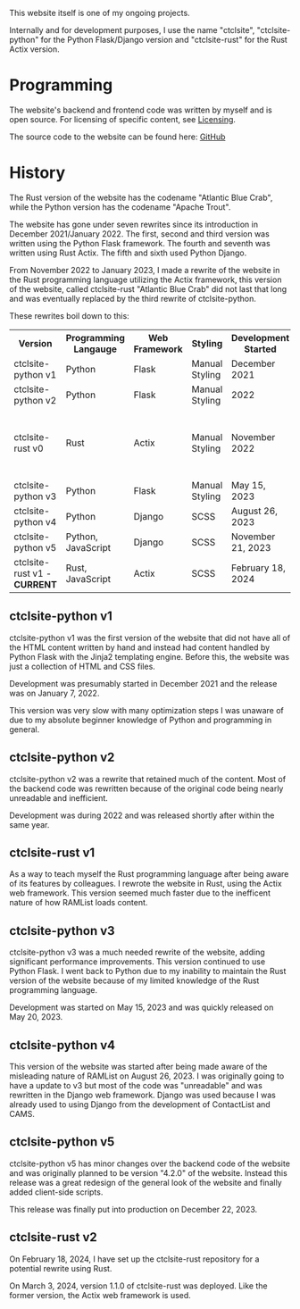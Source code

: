 This website itself is one of my ongoing projects.

Internally and for development purposes, I use the name "ctclsite", "ctclsite-python" for the Python Flask/Django version and "ctclsite-rust" for the Rust Actix version.

# Programming
The website's backend and frontend code was written by myself and is open source. For licensing of specific content, see [Licensing](../../licensing/).

The source code to the website can be found here: [GitHub](https://github.com/ctcl-bregis/ctclsite-python)

# History
The Rust version of the website has the codename "Atlantic Blue Crab", while the Python version has the codename "Apache Trout".

The website has gone under seven rewrites since its introduction in December 2021/January 2022. The first, second and third version was written using the Python Flask framework. The fourth and seventh was written using Rust Actix. The fifth and sixth used Python Django.

From November 2022 to January 2023, I made a rewrite of the website in the Rust programming language utilizing the Actix framework, this version of the website, called ctclsite-rust "Atlantic Blue Crab" did not last that long and was eventually replaced by the third rewrite of ctclsite-python.

These rewrites boil down to this:

<table>
    <tr>
        <th>Version</th>
        <th>Programming Langauge</th>
        <th>Web Framework</th>
        <th>Styling</th>
        <th>Development Started</th>
        <th>Released</th>
        <th>System Used</th>
    </tr>
    <tr>
        <td>ctclsite-python v1</td>
        <td>Python</td>
        <td>Flask</td>
        <td>Manual Styling</td>
        <td>December 2021</td>
        <td>January 2022</td>
        <td><a href="../pc_pet">Polyethylene Terephthalate</a></td>
    </tr>
    <tr>
        <td>ctclsite-python v2</td>
        <td>Python</td>
        <td>Flask</td>
        <td>Manual Styling</td>
        <td>2022</td>
        <td>2022</td>
        <td><a href="../pc_pet">Polyethylene Terephthalate</a></td>
    </tr>
    <tr>
        <td>ctclsite-rust v0</td>
        <td>Rust</td>
        <td>Actix</td>
        <td>Manual Styling</td>
        <td>November 2022</td>
        <td>January 2023</td>
        <td>Most of the development on a ThinkPad X240 codenamed "Dichlorofluoromethane", later <a href="../pc_pbt">Polybutylene Terephthalate</a></td>
    </tr>
    <tr>
        <td>ctclsite-python v3</td>
        <td>Python</td>
        <td>Flask</td>
        <td>Manual Styling</td>
        <td>May 15, 2023</td>
        <td>May 20, 2023</td>
        <td><a href="../pc_pbt">Polybutylene Terephthalate</a></td>
    </tr>
    <tr>
        <td>ctclsite-python v4</td>
        <td>Python</td>
        <td>Django</td>
        <td>SCSS</td>
        <td>August 26, 2023</td>
        <td>October 20, 2023</td>
        <td><a href="../pc_pbt">Polybutylene Terephthalate</a></td>
    </tr>
    <tr>
        <td>ctclsite-python v5</td>
        <td>Python, JavaScript</td>
        <td>Django</td>
        <td>SCSS</td>
        <td>November 21, 2023</td>
        <td>December 22, 2023</td>
        <td><a href="../pc_pbt">Polybutylene Terephthalate</a></td>
    </tr>
    <tr>
        <td>ctclsite-rust v1 - <strong>CURRENT</strong></td>
        <td>Rust, JavaScript</td>
        <td>Actix</td>
        <td>SCSS</td>
        <td>February 18, 2024</td>
        <td>March 3, 2024</td>
        <td><a href="../pc_pbt">Polybutylene Terephthalate</a></td>
    </tr>
</table>

## ctclsite-python v1
ctclsite-python v1 was the first version of the website that did not have all of the HTML content written by hand and instead had content handled by Python Flask with the Jinja2 templating engine. Before this, the website was just a collection of HTML and CSS files. 

Development was presumably started in December 2021 and the release was on January 7, 2022.

This version was very slow with many optimization steps I was unaware of due to my absolute beginner knowledge of Python and programming in general.

## ctclsite-python v2
ctclsite-python v2 was a rewrite that retained much of the content. Most of the backend code was rewritten because of the original code being nearly unreadable and inefficient.

Development was during 2022 and was released shortly after within the same year.

## ctclsite-rust v1
As a way to teach myself the Rust programming language after being aware of its features by colleagues. I rewrote the website in Rust, using the Actix web framework. This version seemed much faster due to the inefficent nature of how RAMList loads content.

## ctclsite-python v3
ctclsite-python v3 was a much needed rewrite of the website, adding significant performance improvements. This version continued to use Python Flask. I went back to Python due to my inability to maintain the Rust version of the website because of my limited knowledge of the Rust programming language.

Development was started on May 15, 2023 and was quickly released on May 20, 2023.

## ctclsite-python v4
This version of the website was started after being made aware of the misleading nature of RAMList on August 26, 2023. I was originally going to have a update to v3 but most of the code was "unreadable" and was rewritten in the Django web framework. Django was used because I was already used to using Django from the development of ContactList and CAMS.

## ctclsite-python v5
ctclsite-python v5 has minor changes over the backend code of the website and was originally planned to be version "4.2.0" of the website. Instead this release was a great redesign of the general look of the website and finally added client-side scripts.

This release was finally put into production on December 22, 2023.

## ctclsite-rust v2
On February 18, 2024, I have set up the ctclsite-rust repository for a potential rewrite using Rust.

On March 3, 2024, version 1.1.0 of ctclsite-rust was deployed. Like the former version, the Actix web framework is used.
